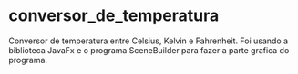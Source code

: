 # conversor_de_temperatura
Conversor de temperatura entre Celsius, Kelvin e Fahrenheit.
Foi usando a biblioteca JavaFx e o programa SceneBuilder para fazer a parte grafica do programa.
